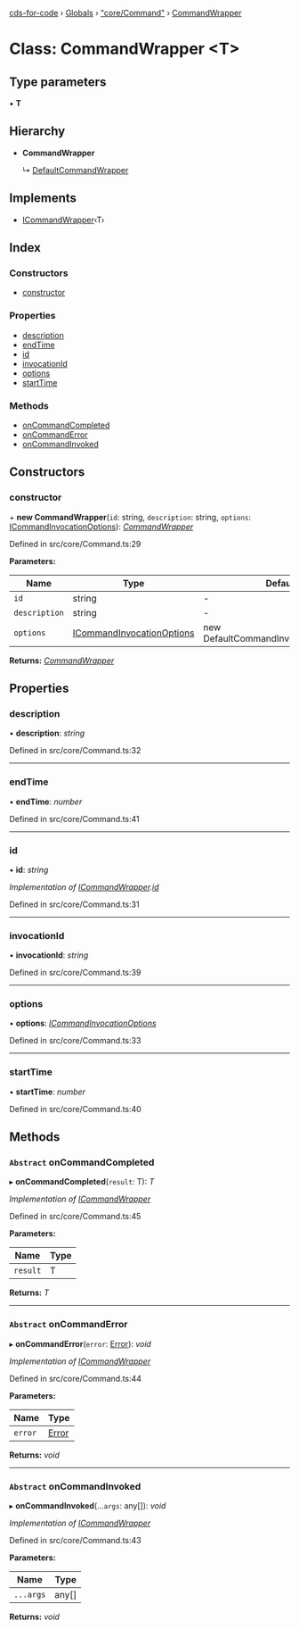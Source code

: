 [cds-for-code](../README.md) › [Globals](../globals.md) › ["core/Command"](../modules/_core_command_.md) › [CommandWrapper](_core_command_.commandwrapper.md)

# Class: CommandWrapper <**T**>

## Type parameters

▪ **T**

## Hierarchy

* **CommandWrapper**

  ↳ [DefaultCommandWrapper](_core_command_.defaultcommandwrapper.md)

## Implements

* [ICommandWrapper](../interfaces/_core_command_.icommandwrapper.md)‹T›

## Index

### Constructors

* [constructor](_core_command_.commandwrapper.md#constructor)

### Properties

* [description](_core_command_.commandwrapper.md#description)
* [endTime](_core_command_.commandwrapper.md#endtime)
* [id](_core_command_.commandwrapper.md#id)
* [invocationId](_core_command_.commandwrapper.md#invocationid)
* [options](_core_command_.commandwrapper.md#options)
* [startTime](_core_command_.commandwrapper.md#starttime)

### Methods

* [onCommandCompleted](_core_command_.commandwrapper.md#abstract-oncommandcompleted)
* [onCommandError](_core_command_.commandwrapper.md#abstract-oncommanderror)
* [onCommandInvoked](_core_command_.commandwrapper.md#abstract-oncommandinvoked)

## Constructors

###  constructor

\+ **new CommandWrapper**(`id`: string, `description`: string, `options`: [ICommandInvocationOptions](../interfaces/_core_command_.icommandinvocationoptions.md)): *[CommandWrapper](_core_command_.commandwrapper.md)*

Defined in src/core/Command.ts:29

**Parameters:**

Name | Type | Default |
------ | ------ | ------ |
`id` | string | - |
`description` | string | - |
`options` | [ICommandInvocationOptions](../interfaces/_core_command_.icommandinvocationoptions.md) | new DefaultCommandInvocationOptions() |

**Returns:** *[CommandWrapper](_core_command_.commandwrapper.md)*

## Properties

###  description

• **description**: *string*

Defined in src/core/Command.ts:32

___

###  endTime

• **endTime**: *number*

Defined in src/core/Command.ts:41

___

###  id

• **id**: *string*

*Implementation of [ICommandWrapper](../interfaces/_core_command_.icommandwrapper.md).[id](../interfaces/_core_command_.icommandwrapper.md#id)*

Defined in src/core/Command.ts:31

___

###  invocationId

• **invocationId**: *string*

Defined in src/core/Command.ts:39

___

###  options

• **options**: *[ICommandInvocationOptions](../interfaces/_core_command_.icommandinvocationoptions.md)*

Defined in src/core/Command.ts:33

___

###  startTime

• **startTime**: *number*

Defined in src/core/Command.ts:40

## Methods

### `Abstract` onCommandCompleted

▸ **onCommandCompleted**(`result`: T): *T*

*Implementation of [ICommandWrapper](../interfaces/_core_command_.icommandwrapper.md)*

Defined in src/core/Command.ts:45

**Parameters:**

Name | Type |
------ | ------ |
`result` | T |

**Returns:** *T*

___

### `Abstract` onCommandError

▸ **onCommandError**(`error`: [Error](_core_security_authentication_.authenticationerror.md#static-error)): *void*

*Implementation of [ICommandWrapper](../interfaces/_core_command_.icommandwrapper.md)*

Defined in src/core/Command.ts:44

**Parameters:**

Name | Type |
------ | ------ |
`error` | [Error](_core_security_authentication_.authenticationerror.md#static-error) |

**Returns:** *void*

___

### `Abstract` onCommandInvoked

▸ **onCommandInvoked**(...`args`: any[]): *void*

*Implementation of [ICommandWrapper](../interfaces/_core_command_.icommandwrapper.md)*

Defined in src/core/Command.ts:43

**Parameters:**

Name | Type |
------ | ------ |
`...args` | any[] |

**Returns:** *void*
